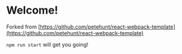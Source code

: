 # Welcome!

Forked from [https://github.com/petehunt/react-webpack-template](https://github.com/petehunt/react-webpack-template)

`npm run start`  will get you going!
